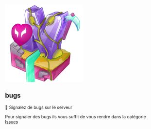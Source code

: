 ![Nexalia Icon](https://raw.githubusercontent.com/Nexalia/.github/main/profile/icon.png)
## bugs
🦠 Signalez de bugs sur le serveur  

Pour signaler des bugs ils vous suffit de vous rendre dans la catégorie [Issues](https://github.com/Nexalia/bugs/issues)
